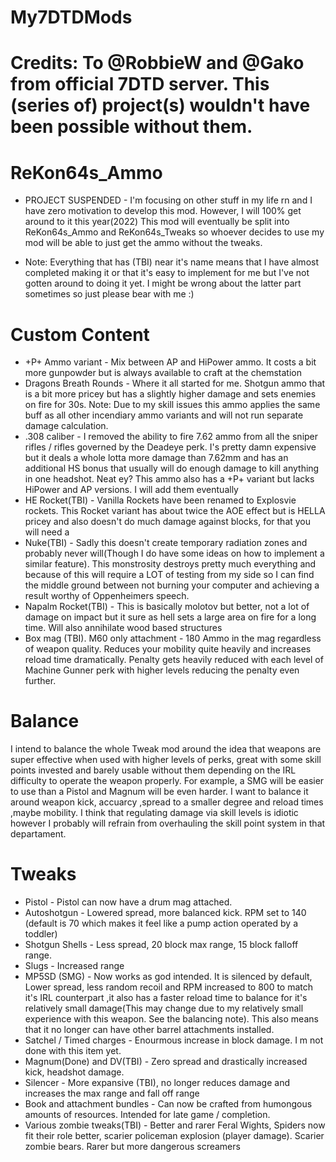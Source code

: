 # My7DTDMods

# Credits: To @RobbieW and @Gako from official 7DTD server. This (series of) project(s) wouldn't have been possible without them.

# ReKon64s_Ammo
- PROJECT SUSPENDED - I'm focusing on other stuff in my life rn and I have zero motivation to develop this mod. However, I will 100% get around to it this year(2022)
This mod will eventually be split into ReKon64s_Ammo and ReKon64s_Tweaks so whoever decides to use my mod will be able to just get the ammo without the tweaks.

- Note: Everything that has (TBI) near it's name means that I have almost completed making it or that it's easy to implement for me but I've not gotten around to doing it yet. I might be wrong about the latter part sometimes so just please bear with me :)
# Custom Content
- +P+ Ammo variant - Mix between AP and HiPower ammo. It costs a bit more gunpowder but is always available to craft at the chemstation
- Dragons Breath Rounds - Where it all started for me. Shotgun ammo that is a bit more pricey but has a slightly higher damage and sets enemies on fire for 30s. 
Note: Due to my skill issues this ammo applies the same buff as all other incendiary ammo variants and will not run separate damage calculation.
- .308 caliber - I removed the ability to fire 7.62 ammo from all the sniper rifles / rifles governed by the Deadeye perk.
I's pretty damn expensive but it deals a whole lotta more damage than 7.62mm and has an additional HS bonus that usually will do enough damage to kill anything in one headshot. Neat ey? This ammo also has a +P+ variant but lacks HiPower and AP versions. I will add them eventually
- HE Rocket(TBI) -  Vanilla Rockets have been renamed to Explosvie rockets. This Rocket variant has about twice the AOE effect but is HELLA pricey and also doesn't do much damage against blocks, for that you will need a 
- Nuke(TBI) - Sadly this doesn't create temporary radiation zones and probably never will(Though I do have some ideas on how to implement a similar feature). This monstrosity destroys pretty much everything and because of this will require a LOT of testing from my side so I can find the middle ground between not burning your computer and achieving a result worthy of Oppenheimers speech.
- Napalm Rocket(TBI) - This is basically molotov but better, not a lot of damage on impact but it sure as hell sets a large area on fire for a long time. Will also annihilate wood based structures
- Box mag (TBI). M60 only attachment - 180 Ammo in the mag regardless of weapon quality. Reduces your mobility quite heavily and increases reload time dramatically.
Penalty gets heavily reduced with each level of Machine Gunner perk with higher levels reducing the penalty even further. 

# Balance 
I intend to balance the whole Tweak mod around the idea that weapons are super effective when used with higher levels of perks, great with some skill points invested and barely usable without them depending on the IRL difficulty to operate the weapon properly. For example, a SMG will be easier to use than a Pistol and Magnum will be even harder. I want to balance it around weapon kick, accuarcy ,spread to a smaller degree and reload times ,maybe mobility. I think that regulating damage via skill levels is idiotic however I probably will refrain from overhauling the skill point system in that departament.

# Tweaks
- Pistol - Pistol can now have a drum mag attached.
- Autoshotgun - Lowered spread, more balanced kick. RPM set to 140 (default is 70 which makes it feel like a pump action operated by a toddler)
- Shotgun Shells - Less spread, 20 block max range, 15 block falloff range.
- Slugs - Increased range
- MP5SD (SMG) - Now works as god intended. It is silenced by default, Lower spread, less random recoil and RPM increased to 800 to match it's IRL counterpart ,it also has a faster reload time to balance for it's relatively small damage(This may change due to my relatively small experience with this weapon. See the balancing note). This also means that it no longer can have other barrel attachments installed.
- Satchel / Timed charges - Enourmous increase in block damage. I m not done with this item yet.
- Magnum(Done) and DV(TBI) - Zero spread and drastically increased kick, headshot damage.
- Silencer - More expansive (TBI), no longer reduces damage and increases the max range and fall off range
- Book and attachment bundles - Can now be crafted from humongous amounts of resources. Intended for late game / completion.
- Various zombie tweaks(TBI) - Better and rarer Feral Wights, Spiders now fit their role better, scarier policeman explosion (player damage). Scarier zombie bears. Rarer but more dangerous screamers
